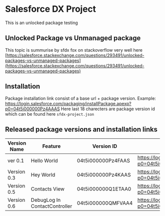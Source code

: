 # Salesforce DX Project

This is an unlocked package testing

## Unlocked Package vs Unmanaged package
This topic is summurise by sfdx fox on stackoverflow very well here [https://salesforce.stackexchange.com/questions/293491/unlocked-packages-vs-unmanaged-packages](https://salesforce.stackexchange.com/questions/293491/unlocked-packages-vs-unmanaged-packages)

## Installation
Package installation link consist of a base url + package version.
Example: https://login.salesforce.com/packaging/installPackage.apexp?p0=04t5i000000Pz4AAAS
Here last 18 charecters are package version id which can be found here `sfdx-project.json` 

## Released package versions and installation links

| Version Name | Feature | Version ID | Installation Link |
|--------------|---------|------------|-------------------|
| ver 0.1 | Hello World | 04t5i000000Pz4FAAS | https://login.salesforce.com/packaging/installPackage.apexp?p0=04t5i000000Pz4FAAS |
| Version 0.3 | Hey World | 04t5i000000Pz4KAAS | https://login.salesforce.com/packaging/installPackage.apexp?p0=04t5i000000Pz4KAAS |
| Version 0.5 | Contacts View | 04t5i000000Q1ETAA0 | https://login.salesforce.com/packaging/installPackage.apexp?p0=04t5i000000Q1ETAA0 |
| Version 0.6 | DebugLog In ContactController | 04t5i000000QMFVAA4 | https://login.salesforce.com/packaging/installPackage.apexp?p0=04t5i000000QMFVAA4 |
